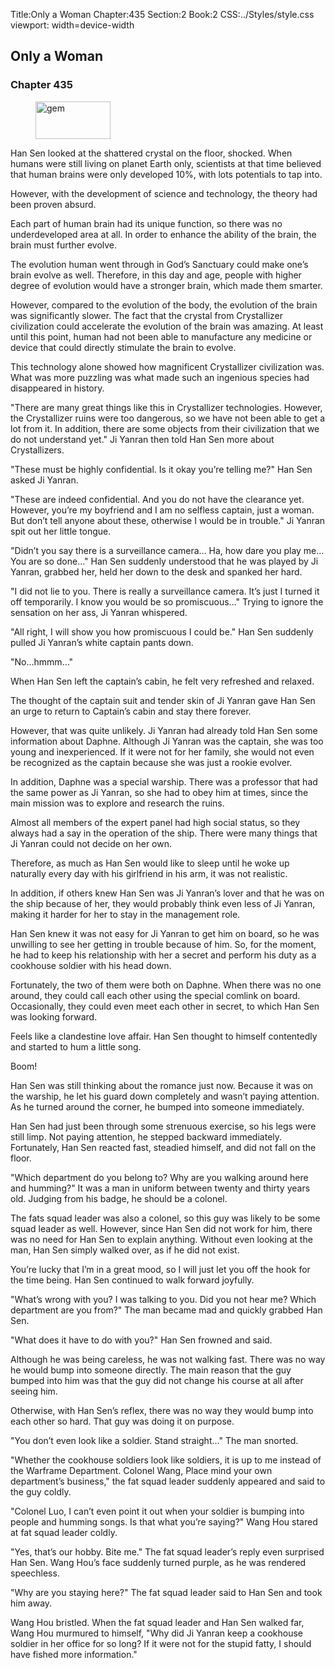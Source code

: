 Title:Only a Woman 
Chapter:435 
Section:2 
Book:2 
CSS:../Styles/style.css 
viewport: width=device-width
  
## Only a Woman
### Chapter 435 
<figure>
	<img src="../Images/gem.gif" alt="gem" id="gem" width="120" height="60" />
</figure>
  

  
  Han Sen looked at the shattered crystal on the floor, shocked. When humans were still living on planet Earth only, scientists at that time believed that human brains were only developed 10%, with lots potentials to tap into.

However, with the development of science and technology, the theory had been proven absurd.

Each part of human brain had its unique function, so there was no underdeveloped area at all. In order to enhance the ability of the brain, the brain must further evolve.

The evolution human went through in God’s Sanctuary could make one’s brain evolve as well. Therefore, in this day and age, people with higher degree of evolution would have a stronger brain, which made them smarter.

However, compared to the evolution of the body, the evolution of the brain was significantly slower. The fact that the crystal from Crystallizer civilization could accelerate the evolution of the brain was amazing. At least until this point, human had not been able to manufacture any medicine or device that could directly stimulate the brain to evolve.

This technology alone showed how magnificent Crystallizer civilization was. What was more puzzling was what made such an ingenious species had disappeared in history.

"There are many great things like this in Crystallizer technologies. However, the Crystallizer ruins were too dangerous, so we have not been able to get a lot from it. In addition, there are some objects from their civilization that we do not understand yet." Ji Yanran then told Han Sen more about Crystallizers.

"These must be highly confidential. Is it okay you’re telling me?" Han Sen asked Ji Yanran.

"These are indeed confidential. And you do not have the clearance yet. However, you’re my boyfriend and I am no selfless captain, just a woman. But don’t tell anyone about these, otherwise I would be in trouble." Ji Yanran spit out her little tongue.

"Didn’t you say there is a surveillance camera… Ha, how dare you play me… You are so done…" Han Sen suddenly understood that he was played by Ji Yanran, grabbed her, held her down to the desk and spanked her hard.

"I did not lie to you. There is really a surveillance camera. It’s just I turned it off temporarily. I know you would be so promiscuous…" Trying to ignore the sensation on her ass, Ji Yanran whispered.

"All right, I will show you how promiscuous I could be." Han Sen suddenly pulled Ji Yanran’s white captain pants down.

"No…hmmm…"

When Han Sen left the captain’s cabin, he felt very refreshed and relaxed.

The thought of the captain suit and tender skin of Ji Yanran gave Han Sen an urge to return to Captain’s cabin and stay there forever.

However, that was quite unlikely. Ji Yanran had already told Han Sen some information about Daphne. Although Ji Yanran was the captain, she was too young and inexperienced. If it were not for her family, she would not even be recognized as the captain because she was just a rookie evolver.

In addition, Daphne was a special warship. There was a professor that had the same power as Ji Yanran, so she had to obey him at times, since the main mission was to explore and research the ruins.

Almost all members of the expert panel had high social status, so they always had a say in the operation of the ship. There were many things that Ji Yanran could not decide on her own.

Therefore, as much as Han Sen would like to sleep until he woke up naturally every day with his girlfriend in his arm, it was not realistic.

In addition, if others knew Han Sen was Ji Yanran’s lover and that he was on the ship because of her, they would probably think even less of Ji Yanran, making it harder for her to stay in the management role.

Han Sen knew it was not easy for Ji Yanran to get him on board, so he was unwilling to see her getting in trouble because of him. So, for the moment, he had to keep his relationship with her a secret and perform his duty as a cookhouse soldier with his head down.

Fortunately, the two of them were both on Daphne. When there was no one around, they could call each other using the special comlink on board. Occasionally, they could even meet each other in secret, to which Han Sen was looking forward.

Feels like a clandestine love affair. Han Sen thought to himself contentedly and started to hum a little song.

Boom!

Han Sen was still thinking about the romance just now. Because it was on the warship, he let his guard down completely and wasn’t paying attention. As he turned around the corner, he bumped into someone immediately.

Han Sen had just been through some strenuous exercise, so his legs were still limp. Not paying attention, he stepped backward immediately. Fortunately, Han Sen reacted fast, steadied himself, and did not fall on the floor.

"Which department do you belong to? Why are you walking around here and humming?" It was a man in uniform between twenty and thirty years old. Judging from his badge, he should be a colonel.

The fats squad leader was also a colonel, so this guy was likely to be some squad leader as well. However, since Han Sen did not work for him, there was no need for Han Sen to explain anything. Without even looking at the man, Han Sen simply walked over, as if he did not exist.

You’re lucky that I’m in a great mood, so I will just let you off the hook for the time being. Han Sen continued to walk forward joyfully.

"What’s wrong with you? I was talking to you. Did you not hear me? Which department are you from?" The man became mad and quickly grabbed Han Sen.

"What does it have to do with you?" Han Sen frowned and said.

Although he was being careless, he was not walking fast. There was no way he would bump into someone directly. The main reason that the guy bumped into him was that the guy did not change his course at all after seeing him.

Otherwise, with Han Sen’s reflex, there was no way they would bump into each other so hard. That guy was doing it on purpose.

"You don’t even look like a soldier. Stand straight…" The man snorted.

"Whether the cookhouse soldiers look like soldiers, it is up to me instead of the Warframe Department. Colonel Wang, Place mind your own department’s business," the fat squad leader suddenly appeared and said to the guy coldly.

"Colonel Luo, I can’t even point it out when your soldier is bumping into people and humming songs. Is that what you’re saying?" Wang Hou stared at fat squad leader coldly.

"Yes, that’s our hobby. Bite me." The fat squad leader’s reply even surprised Han Sen. Wang Hou’s face suddenly turned purple, as he was rendered speechless.

"Why are you staying here?" The fat squad leader said to Han Sen and took him away.

Wang Hou bristled. When the fat squad leader and Han Sen walked far, Wang Hou murmured to himself, "Why did Ji Yanran keep a cookhouse soldier in her office for so long? If it were not for the stupid fatty, I should have fished more information."
